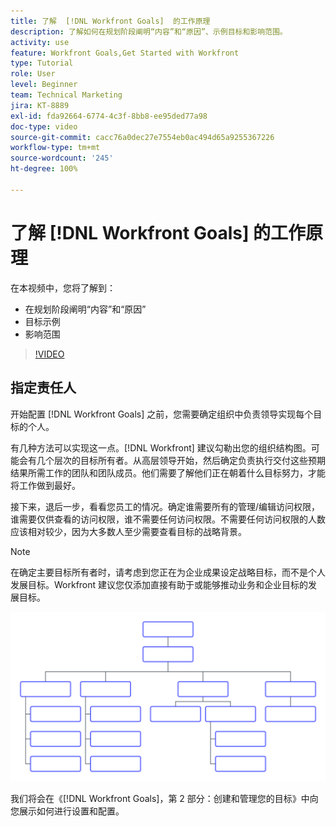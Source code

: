 ```yaml
---
title: 了解  [!DNL Workfront Goals]  的工作原理
description: 了解如何在规划阶段阐明“内容”和“原因”、示例目标和影响范围。
activity: use
feature: Workfront Goals,Get Started with Workfront
type: Tutorial
role: User
level: Beginner
team: Technical Marketing
jira: KT-8889
exl-id: fda92664-6774-4c3f-8bb8-ee95ded77a98
doc-type: video
source-git-commit: cacc76a0dec27e7554eb0ac494d65a9255367226
workflow-type: tm+mt
source-wordcount: '245'
ht-degree: 100%

---
```


# 了解 [!DNL Workfront Goals] 的工作原理

在本视频中，您将了解到：

* 在规划阶段阐明“内容”和“原因”
* 目标示例
* 影响范围

>[!VIDEO](https://video.tv.adobe.com/v/335183/?quality=12&learn=on)

## 指定责任人

开始配置 [!DNL Workfront Goals] 之前，您需要确定组织中负责领导实现每个目标的个人。

有几种方法可以实现这一点。[!DNL Workfront] 建议勾勒出您的组织结构图。可能会有几个层次的目标所有者。从高层领导开始，然后确定负责执行交付这些预期结果所需工作的团队和团队成员。他们需要了解他们正在朝着什么目标努力，才能将工作做到最好。

接下来，退后一步，看看您员工的情况。确定谁需要所有的管理/编辑访问权限，谁需要仅供查看的访问权限，谁不需要任何访问权限。不需要任何访问权限的人数应该相对较少，因为大多数人至少需要查看目标的战略背景。

>[!NOTE]
>
>在确定主要目标所有者时，请考虑到您正在为企业成果设定战略目标，而不是个人发展目标。Workfront 建议您仅添加直接有助于或能够推动业务和企业目标的发展目标。

![空白组织结构图](assets/01-workfront-goals-blank-org-chart.png)

我们将会在《[!DNL Workfront Goals]，第 2 部分：创建和管理您的目标》中向您展示如何进行设置和配置。

<!--
URL for part 2 reference above
-->
